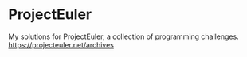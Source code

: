 # ProjectEuler
My solutions for ProjectEuler, a collection of programming challenges. https://projecteuler.net/archives
